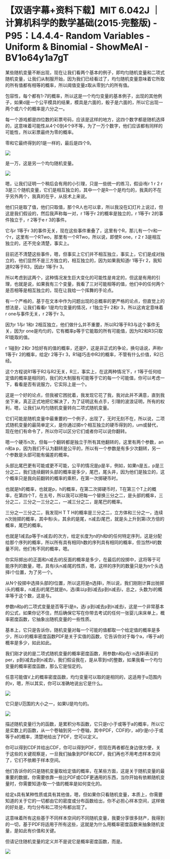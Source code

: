 # 【双语字幕+资料下载】MIT 6.042J ｜ 计算机科学的数学基础(2015·完整版) - P95：L4.4.4- Random Variables - Uniform & Binomial - ShowMeAI - BV1o64y1a7gT

某些随机变量不断出现，现在让我们看两个基本的例子，即均匀随机变量和二项式随机变量，让我们从制服开始，因为我们已经看过了，均匀随机变量意味着它所取的所有值都有相等的概率，所以阈值变量z取从零到六的所有值。

包容性，每个都有1-7的概率，所以这是一个均匀变量的基本例子，出现的其他例子，如果d是一个公平模具的结果，模具是六面的，骰子是六面的，所以它出现一两个或六个的概率是六分之一。

每一个游戏都是四位数的彩票号码，应该是这样的地方，这四个数字都是随机选择的，这意味着可能性从4个0到4个9不等，为了一万个数字，他们应该都有同样的可能性，所以彩票最终为零的概率。

零和它最终得到的1是一样的，最后是四个9。

![](img/dd523a66a22881207deb73e62cd95041_1.png)

是一万，这是另一个均匀随机变量。

![](img/dd523a66a22881207deb73e62cd95041_3.png)

嗯，让我们证明一个稍后会有用的小引理，只是一些统一的练习，假设i有r 1 r 2 r 3是三个随机变量，它们是相互独立的，其中一个是R一个是均匀的，我真的不在乎另外两个，我真的在乎，从技术上来说。

他们只是取了值，他们只取值，那个R人也可以拿，所以我没在幻灯片上说过，但这是我们假设的，然后我声称每一对，r 1等于r 2的概率是独立的，r 1等于r 2的事件独立于，r 2等于e r 3的事件。

它与r 1等于r 3的事件无关，现在这些事件重叠了，这里有个R，那儿有一个r和一个r，这里有一个RTwo，那里有一个RTwo，所以说，即使R one，r 2 r 3是相互独立的，还不完全清楚，事实上。

目前还不清楚这些事件，嗯，但事实上它们并不相互独立，事实上，它们是成对独立的，他们显然不是三方独立的，相互独立的，因为如果我知道r 1等于r 2，我知道R2等于R3，因此r 1等于r 3。

所以考虑到这两个，这种情况发生巨大变化的可能性是肯定的，但这是有用的引理，也就是说，如果我有三个变量，我看了三对可能相等的值，他们中的任何两个是否相等是相互独立的，现在让我给一个挥舞的手论点。

有一个严格的，基于在文本中作为问题出现的总概率的更严格的论点，但直觉上的想法是，让我们看看r 1是均匀变量的情况，r 1独立于r 2和r 3，所以这肯定意味着r one与事件无关，r 2等于r 3。

因为r 1与r 1和r 2相互独立，他们做什么并不重要，所以R2等于R3与这个事件无关，因为r one是均匀的，它有概率p等于它能取的所有可能值，因为R2和R3只取R1能取的值。

r 1碰到r 2和r 3恰好有的值的概率，还是P，这是非正式的争论，换句话说，声称r 1等于r 2的概率，给定r 2等于r 3，R1碰巧击中R2的概率，不管有什么价值，R2已经。

这个方程说R1等于R2与R2无关，R三，事实上，在这两种情况下，r 1等于任何给定值的概率是相同的，我们的大制服有可能等于它的每一个可能值，你可以考虑一下，看看是否有说服力，它实际上是一个。

这是一个好的论点，但我被它困扰着，我发现它花了我，我对此并不满意，直到我坐下来，真正正式地把它解决了，为了证明这有点手，引理的波浪证明，所有的权利，嗯，让我们从均匀随机变量转向二项式随机变量。

它们可能是随机变量中最重要的一个例子，出现了，无时无刻不在，所以说，二项式随机变量的最简单定义，是你通过掷n个相互独立的硬币得到的，um或替代，现在他们有命令了，所以你可以区分它们或者你可以说你翻转。

嗯一个硬币n次，但每一个翻转都是独立于所有其他翻转的，这里有两个参数，an n和a p，因为我们不认为翻转是公平的，所以有一个参数是有多少次翻转，另一个参数是头部可能有偏差的概率。

头部比尾巴更有可能或更不可能，公平的情况是p是半，例如，如果n是五，p是三分之二，我们连续翻转头部的概率是多少，尾巴，尾头井，因为他们是独立的，这个概率只是我向前翻转的概率的乘积，在第一次掷硬币时。

也就是h的概率，也就是p，h的概率，在第二次掷硬币时，T在第三个T上的概率，在第四个T，在五号，所以我可以把每一个替换三分之二，是头部的概率，三分之二，三分之一三分之二，一减三分之二，是尾巴的概率。

三分之一三分之二，我发现H T T H的概率是三分之二，立方体和三分之一，连续n次抛掷的概率，其中有i头，其余的是尾，n减去i尾巴，就是头上升到第i次方倍的概率，尾巴的概率。

也就是1减去p等于n减去i的次方，给定长度为n的h和t的任何特定序列，这是分配给那个序列的概率，所以所有具有相同h数的序列具有相同的概率，但当然H的数量不同，他们有不同的概率，嗯。

你实际掷出i的正面和n减去i的反面的概率是多少，在最后的投掷中，这将等于可能序列的数量，嗯，具有i头n减i尾的性质，嗯，这样的序列的数量只是为n个头选择i个位置，为了另一个。

从N个投掷中选择头部的I位置，所以这将是n选择i，所以说，我们刚刚计算出抛掷i头的概率，n减去i的尾巴就是n，选i乘以p到i减去p到n减去i，总之，头数为i的概率等于这个数，这是与。

参数n和p的二项式变量是否等于i是n，选i p到i减去p到n减去i，这是一个非常基本的公式，如果你记不住，然后确保它写在你带去考试的任何一张婴儿床床单上，概率密度函数，它抽象出随机变量的一些性质。

基本上，它只是告诉你，随机变量对每一个可能的值都取一个给定值的概率是多少，所以r的概率密度函数PDF是关于实值的函数，它告诉你对于每个a，r等于a的概率是多少，如此如此。

我们刚才说的是二项式随机变量的概率密度函数，用参数n和p在i n选择i表征的per，p到i减去p到n减去i，我们假设我在，是从零到n的整数，如果我看一个均匀变量的概率密度函数，那么它是恒定的。

任意可能值V上的概率密度函数，均匀变量可以取的是相同的，这适用于u范围内的v，嗯，所以其实，你可以准确地说出它是什么。



![](img/dd523a66a22881207deb73e62cd95041_5.png)

它只是U范围的大小之一，如果U是均匀的。

![](img/dd523a66a22881207deb73e62cd95041_7.png)

描述随机变量行为的函数，是累积分布函数，它只是r小于或等于a的概率，所以它是实数上的函数，从一个卷轴到另一个卷轴，其中PDF，CDF的r，a的r是r小于或等于a的概率，清楚地给出了PDF，您可以定义。

你可以得到CDF并给出CDF，你可以得到PDF，但现在两者都在身边很方便，关于这些的关键观察是，一旦我们抽象到PDF和CDF，我们再也不用考虑样本空间了，它们不依赖于样本空间。

他们告诉你的只是随机变量取给定值的概率，在某些方面，这是关于随机变量的最重要的数据，你需要依靠一些比PDF或CDF更通用的东西，当你开始有依赖随机变量时，你需要知道r取一个值的概率是如何变化的。

给定s具有某种性质或具有其他值，嗯，但如果你只看随机变量，本质上，你需要知道的关于它的一切都由它的密度或分布函数给出，你不必担心样本空间，这样做的好处是，均匀分布和二项分布都出现了。

这意味着所有这些基于不同样本空间的不同随机变量，我要分享很多财产，我得到的一切，基于PDF将适用于所有这些，这就是为什么用概率密度函数来抽象随机变量，是如此有价值和关键。

但请记住随机变量的定义并不是说它是概率密度函数，而是。

![](img/dd523a66a22881207deb73e62cd95041_9.png)